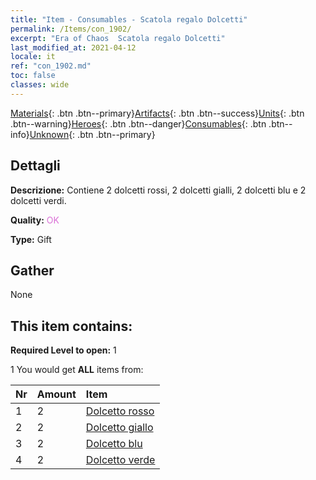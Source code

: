 ```yaml
---
title: "Item - Consumables - Scatola regalo Dolcetti"
permalink: /Items/con_1902/
excerpt: "Era of Chaos  Scatola regalo Dolcetti"
last_modified_at: 2021-04-12
locale: it
ref: "con_1902.md"
toc: false
classes: wide
---
```

 [Materials](/it/Items/){: .btn .btn--primary}[Artifacts](/it/Items/Artifacts/){: .btn .btn--success}[Units](/it/Items/Units/){: .btn .btn--warning}[Heroes](/it/Items/Heroes/){: .btn .btn--danger}[Consumables](/it/Items/Consumables/){: .btn .btn--info}[Unknown](/it/Items/Unknown/){: .btn .btn--primary}

## Dettagli
 **Descrizione:** Contiene 2 dolcetti rossi, 2 dolcetti gialli, 2 dolcetti blu e 2 dolcetti verdi.

 **Quality:** <span style="color: #DA70D6">OK</span>

 **Type:** Gift

## Gather

  None

## This item contains:

 **Required Level to open:** 1

 1 You would get **ALL** items  from:

  | Nr | Amount |     Item    |
  |:---|:-------|:------------|
  | 1 | 2 | [Dolcetto rosso](/it/Items/con_549/) | 
  | 2 | 2 | [Dolcetto giallo](/it/Items/con_550/) | 
  | 3 | 2 | [Dolcetto blu](/it/Items/con_551/) | 
  | 4 | 2 | [Dolcetto verde](/it/Items/con_552/) | 
